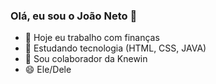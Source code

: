 ### Olá, eu sou o João Neto 👋

- 🔭 Hoje eu trabalho com finanças
- 🌱 Estudando tecnologia (HTML, CSS, JAVA)
- 👯 Sou colaborador da Knewin
- 😄 Ele/Dele


